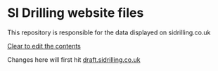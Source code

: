 # SI Drilling website files

This repository is responsible for the data displayed on sidrilling.co.uk

[Clear to edit the contents](/RpprRoger/sidrilling.co.uk/tree/develop/app/data)

Changes here will first hit [draft.sidrilling.co.uk](http://draft.sidrilling.co.uk)

